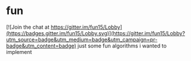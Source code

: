 # fun

[![Join the chat at https://gitter.im/fun15/Lobby](https://badges.gitter.im/fun15/Lobby.svg)](https://gitter.im/fun15/Lobby?utm_source=badge&utm_medium=badge&utm_campaign=pr-badge&utm_content=badge)
just some fun algorithms i wanted to implement
